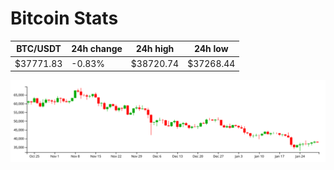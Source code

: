 # Bitcoin Stats

BTC/USDT|24h change|24h high|24h low|
|---|---|---|---|
|$37771.83|-0.83%|$38720.74|$37268.44|

<img src="./chart.svg">
